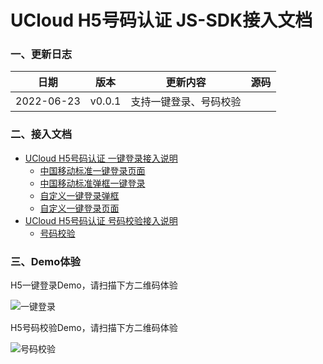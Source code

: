 # UCloud H5号码认证 JS-SDK接入文档

### 一、更新日志

| 日期 | 版本     | 更新内容          |   源码 |
| ------ | ------------- | ---------- | ---|
| 2022-06-23 |  v0.0.1  | 支持一键登录、号码校验<br/> |  |

### 二、接入文档

- [UCloud H5号码认证 一键登录接入说明](./phone-login.md)
  - [中国移动标准一键登录页面](./phone-login.md#32获取token)
  - [中国移动标准弹框一键登录](./phone-login.md#32获取token)
  - [自定义一键登录弹框](./phone-login.md#35弹窗版自定义配置项authpagetype2)
  - [自定义一键登录页面](./phone-login.md#36页面版自定义配置项authpagetype3)
- [UCloud H5号码认证 号码校验接入说明](./phone-auth.md)
  - [号码校验](./phone-auth.md)
### 三、Demo体验

H5一键登录Demo，请扫描下方二维码体验

![一键登录](https://usms-static-file-cpass.cn-sh2.ufileos.com/unvs-sdk-login.png)

H5号码校验Demo，请扫描下方二维码体验

![号码校验](https://usms-static-file-cpass.cn-sh2.ufileos.com/unvs-sdk-auth.png?query=123)
